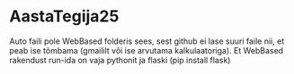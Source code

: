 # AastaTegija25
Auto faili pole WebBased folderis sees, sest github ei lase suuri faile nii, et peab ise tõmbama (gmaililt või ise arvutama kalkulaatoriga).
Et WebBased rakendust run-ida on vaja pythonit ja flaski (pip install flask)
